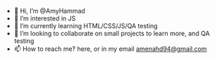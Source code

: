 - 👋 Hi, I’m @AmyHammad
- 👀 I’m interested in JS
- 🌱 I’m currently learning HTML/CSS/JS/QA testing
- 💞️ I’m looking to collaborate on small projects to learn more, and QA testing 
- 📫 How to reach me? here, or in my email amenahd94@gmail.com 

<!---
AmyHammad/AmyHammad is a ✨ special ✨ repository because its `README.md` (this file) appears on your GitHub profile.
You can click the Preview link to take a look at your changes.
--->
